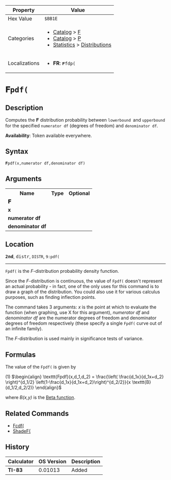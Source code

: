 | Property      | Value |
|---------------|-------|
| Hex Value     | `$BB1E`|
| Categories    | <ul><li>[Catalog](<../categories/Catalog.md>) > [F](<../categories/Catalog.md#F>)</li><li>[Catalog](<../categories/Catalog.md>) > [P](<../categories/Catalog.md#P>)</li><li>[Statistics](<../categories/Statistics.md>) > [Distributions](<../categories/Statistics.md#Distributions>)</li></ul> |
| Localizations | <ul><li><b>FR</b>: `𝐅fdp(`</li></ul> |

# `𝐅pdf(`

## Description
Computes the 𝐅 distribution probability between `lowerbound `and `upperbound` for the specified `numerator df` (degrees of freedom) and `denominator df`.


<b>Availability</b>: Token available everywhere.

## Syntax
`𝐅pdf(x,numerator df,denominator df)`

## Arguments
<table>
<tr><th>Name</th><th>Type</th><th>Optional</th></tr>

<tr><td><b>𝐅</b></td><td></td><td></td></tr>

<tr><td><b>x</b></td><td></td><td></td></tr>

<tr><td><b>numerator df</b></td><td></td><td></td></tr>

<tr><td><b>denominator df</b></td><td></td><td></td></tr>

</table>

## Location
<tt><kbd><b>2nd</b></kbd></tt>, <kbd>distr</kbd>, `DISTR`, `9:pdf(`
<hr>

`Fpdf(` is the _F_-distribution probability density function.

Since the _F_-distribution is continuous, the value of `Fpdf(` doesn't represent an actual probability - in fact, one of the only uses for this command is to draw a graph of the distribution. You could also use it for various calculus purposes, such as finding inflection points.

The command takes 3 arguments: _x_ is the point at which to evaluate the function (when graphing, use X for this argument), _numerator df_ and _denominator df_ are the numerator degrees of freedom and denominator degrees of freedom respectively (these specify a single `Fpdf(` curve out of an infinite family).

The _F_-distribution is used mainly in significance tests of variance.

## Formulas

The value of the `Fpdf(` is given by

(1) $`\begin{align} \texttt{Fpdf}(x,d_1,d_2) = \frac{\left( \frac{d_1x}{d_1x+d_2} \right)^{d_1/2} \left(1-\frac{d_1x}{d_1x+d_2}\right)^{d_2/2}}{x \texttt{B}(d_1/2,d_2/2)} \end{align}`$ 

where _B(x,y)_ is the [Beta function](http://en.wikipedia.org/wiki/beta_function).

## Related Commands

*   [Fcdf(](/fcdf)
*   [ShadeF(](/shadef)

## History
| Calculator | OS Version | Description |
|------------|------------|-------------|
| <b>TI-83</b> | 0.01013 | Added |


